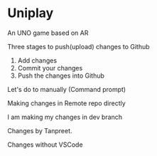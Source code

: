# Uniplay
An UNO game based on AR


Three stages to push(upload) changes to Github
1. Add changes
2. Commit your changes
3. Push the changes into Github


Let's do to manually (Command prompt)


Making changes in Remote repo directly


I am making my changes in dev branch


Changes by Tanpreet.

Changes without VSCode
